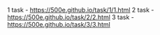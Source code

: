 1 task - https://500e.github.io/task/1/1.html
2 task - https://500e.github.io/task/2/2.html
3 task - https://500e.github.io/task/3/3.html

